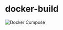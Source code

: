 # docker-build

![Docker Compose](https://github.com/Mathou54/docker-build/workflows/Docker%20Compose/badge.svg?branch=master)
